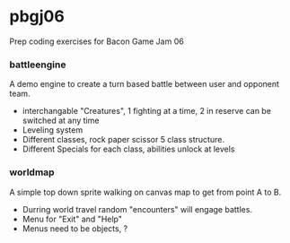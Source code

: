 pbgj06
======

Prep coding exercises for Bacon Game Jam 06



### battleengine

A demo engine to create a turn based battle between user and opponent team. 
 * interchangable "Creatures", 1 fighting at a time, 2 in reserve can be switched at any time
 * Leveling system
 * Different classes, rock paper scissor 5 class structure. 
 * Different Specials for each class, abilities unlock at levels

### worldmap
A simple top down sprite walking on canvas map to get from point A to B.
 * Durring world travel random "encounters" will engage battles. 
 * Menu for "Exit" and "Help"
 * Menus need to be objects, ?
